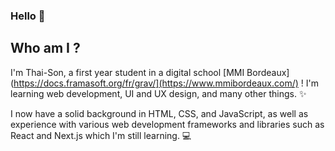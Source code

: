 ### Hello  👋

## Who am I ?

I'm Thai-Son, a first year student in a digital school [MMI Bordeaux](https://docs.framasoft.org/fr/grav/](https://www.mmibordeaux.com/) ! I'm learning web development, UI and UX design, and many other things. ✨

I now have a solid background in HTML, CSS, and JavaScript, as well as experience with various web development frameworks and libraries such as React and Next.js which I'm still learning. 💻



<!--
**thaisontranquang/thaisontranquang** is a ✨ _special_ ✨ repository because its `README.md` (this file) appears on your GitHub profile.

Here are some ideas to get you started:

- 🔭 I’m currently working on ...
- 🌱 I’m currently learning ...
- 👯 I’m looking to collaborate on ...
- 🤔 I’m looking for help with ...
- 💬 Ask me about ...
- 📫 How to reach me: ...
- 😄 Pronouns: ...
- ⚡ Fun fact: ...
-->
